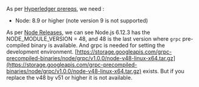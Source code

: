 As per [Hyperledger prereqs](https://hyperledger.github.io/composer/installing/installing-prereqs.html), we need :
 - Node: 8.9 or higher (note version 9 is not supported)

As per [Node Releases](https://nodejs.org/en/download/releases/), we can see Node.js 6.12.3 has the NODE_MODULE_VERSION = 48, and 48 is the last version where `grpc` pre-compiled binary is available.
And grpc is needed for setting the development environment.
[https://storage.googleapis.com/grpc-precompiled-binaries/node/grpc/v1.0.0/node-v48-linux-x64.tar.gz](https://storage.googleapis.com/grpc-precompiled-binaries/node/grpc/v1.0.0/node-v48-linux-x64.tar.gz) exists.
But if you replace the v48 by v51 or higher it is not available.
